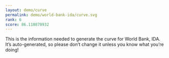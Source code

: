 ```yaml
---
layout: demo/curve
permalink: demo/world-bank-ida/curve.svg
rank: 6
score: 86.118878932
---
```


This is the information needed to generate the curve for World Bank, IDA. It’s
auto-generated, so please don’t change it unless you know what you’re
doing!
